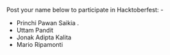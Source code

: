 Post your name below to participate in Hacktoberfest: -

-	Princhi Pawan Saikia .
-	Uttam Pandit
-	Jonak Adipta Kalita
- Mario Ripamonti

